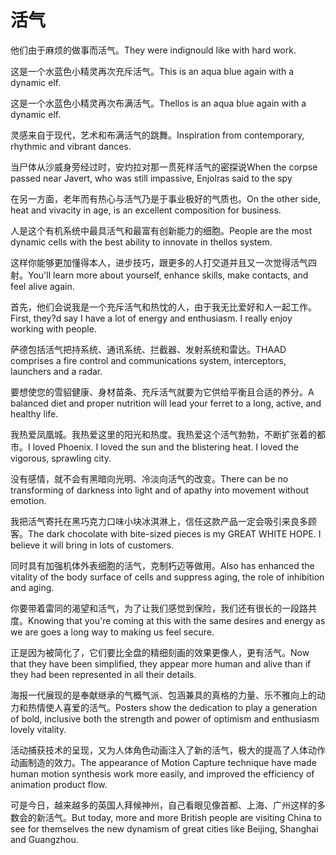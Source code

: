 # 活气

<p><span class="chinese">他们由于麻烦的做事而活气。</span><span class="english">They were indignould like with hard work.</span></p>

<p><span class="chinese">这是一个水蓝色小精灵再次充斥活气。</span><span class="english">This is an aqua blue again with a dynamic elf.</span></p>

<p><span class="chinese">这是一个水蓝色小精灵再次布满活气。</span><span class="english">Thellos is an aqua blue again with a dynamic elf.</span></p>

<p><span class="chinese">灵感来自于现代，艺术和布满活气的跳舞。</span><span class="english">Inspiration from contemporary, rhythmic and vibrant dances.</span></p>

<p><span class="chinese">当尸体从沙威身旁经过时，安灼拉对那一贯死样活气的密探说</span><span class="english">When the corpse passed near Javert, who was still impassive, Enjolras said to the spy</span></p>

<p><span class="chinese">在另一方面，老年而有热心与活气乃是于事业极好的气质也。</span><span class="english">On the other side, heat and vivacity in age, is an excellent composition for business.</span></p>

<p><span class="chinese">人是这个有机系统中最具活气和最富有创新能力的细胞。</span><span class="english">People are the most dynamic cells with the best ability to innovate in thellos system.</span></p>

<p><span class="chinese">这样你能够更加懂得本人，进步技巧，跟更多的人打交道并且又一次觉得活气四射。</span><span class="english">You'll learn more about yourself, enhance skills, make contacts, and feel alive again.</span></p>

<p><span class="chinese">首先，他们会说我是一个充斥活气和热忱的人，由于我无比爱好和人一起工作。</span><span class="english">First, they?d say I have a lot of energy and enthusiasm. I really enjoy working with people.</span></p>

<p><span class="chinese">萨德包括活气把持系统、通讯系统、拦截器、发射系统和雷达。</span><span class="english">THAAD comprises a fire control and communications system, interceptors, launchers and a radar.</span></p>

<p><span class="chinese">要想使您的雪貂健康、身材苗条、充斥活气就要为它供给平衡且合适的养分。</span><span class="english">A balanced diet and proper nutrition will lead your ferret to a long, active, and healthy life.</span></p>

<p><span class="chinese">我热爱凤凰城。我热爱这里的阳光和热度。我热爱这个活气勃勃，不断扩张着的都市。</span><span class="english">I loved Phoenix. I loved the sun and the blistering heat. I loved the vigorous, sprawling city.</span></p>

<p><span class="chinese">没有感情，就不会有黑暗向光明、冷淡向活气的改变。</span><span class="english">There can be no transforming of darkness into light and of apathy into movement without emotion.</span></p>

<p><span class="chinese">我把活气寄托在黑巧克力口味小块冰淇淋上，信任这款产品一定会吸引来良多顾客。</span><span class="english">The dark chocolate with bite-sized pieces is my GREAT WHITE HOPE. I believe it will bring in lots of customers.</span></p>

<p><span class="chinese">同时具有加强机体外表细胞的活气，克制朽迈等做用。</span><span class="english">Also has enhanced the vitality of the body surface of cells and suppress aging, the role of inhibition and aging.</span></p>

<p><span class="chinese">你要带着雷同的渴望和活气，为了让我们感觉到保险，我们还有很长的一段路共度。</span><span class="english">Knowing that you're coming at this with the same desires and energy as we are goes a long way to making us feel secure.</span></p>

<p><span class="chinese">正是因为被简化了，它们要比全盘的精细刻画的效果更像人，更有活气。</span><span class="english">Now that they have been simplified, they appear more human and alive than if they had been represented in all their details.</span></p>

<p><span class="chinese">海报一代展现的是奉献继承的气概气派、包涵兼具的真格的力量、乐不雅向上的动力和热情使人喜爱的活气。</span><span class="english">Posters show the dedication to play a generation of bold, inclusive both the strength and power of optimism and enthusiasm lovely vitality.</span></p>

<p><span class="chinese">活动捕获技术的呈现，又为人体角色动画注入了新的活气，极大的提高了人体动作动画制造的效力。</span><span class="english">The appearance of Motion Capture technique have made human motion synthesis work more easily, and improved the efficiency of animation product flow.</span></p>

<p><span class="chinese">可是今日，越来越多的英国人拜候神州，自己看眼见像首都、上海、广州这样的多数会的新活气。</span><span class="english">But today, more and more British people are visiting China to see for themselves the new dynamism of great cities like Beijing, Shanghai and Guangzhou.</span></p>


